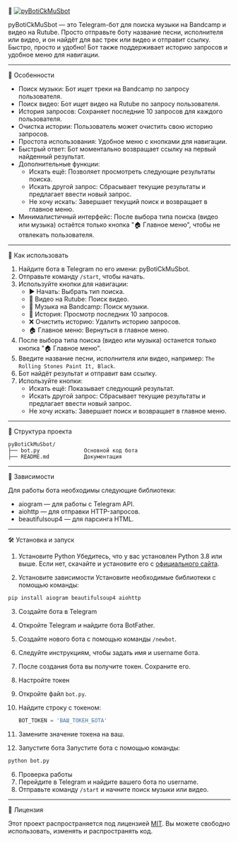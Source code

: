  🎵 [![pyBotiCkMuSbot](https://img.shields.io/badge/Запустить%20бота-0088cc?style=for-the-badge&logo=telegram&logoColor=white)](https://t.me/pyBotiCkMuSbot)


pyBotiCkMuSbot — это Telegram-бот для поиска музыки на Bandcamp и видео на Rutube. Просто отправьте боту название песни, исполнителя или видео, и он найдёт для вас трек или видео и отправит ссылку. Быстро, просто и удобно! Бот также поддерживает историю запросов и удобное меню для навигации.

---

 🚀 Особенности

- Поиск музыки: Бот ищет треки на Bandcamp по запросу пользователя.
- Поиск видео: Бот ищет видео на Rutube по запросу пользователя.
- История запросов: Сохраняет последние 10 запросов для каждого пользователя.
- Очистка истории: Пользователь может очистить свою историю запросов.
- Простота использования: Удобное меню с кнопками для навигации.
- Быстрый ответ: Бот моментально возвращает ссылку на первый найденный результат.
- Дополнительные функции:
  - Искать ещё: Позволяет просмотреть следующие результаты поиска.
  - Искать другой запрос: Сбрасывает текущие результаты и предлагает ввести новый запрос.
  - Не хочу искать: Завершает текущий поиск и возвращает в главное меню.
- Минималистичный интерфейс: После выбора типа поиска (видео или музыка) остаётся только кнопка "🏠 Главное меню", чтобы не отвлекать пользователя.

---

 🎯 Как использовать

1. Найдите бота в Telegram по его имени: pyBotiCkMuSbot.
2. Отправьте команду `/start`, чтобы начать.
3. Используйте кнопки для навигации:
   - ▶️ Начать: Выбрать тип поиска.
   - 🎥 Видео на Rutube: Поиск видео.
   - 🎵 Музыка на Bandcamp: Поиск музыки.
   - 📜 История: Просмотр последних 10 запросов.
   - ❌ Очистить историю: Удалить историю запросов.
   - 🏠 Главное меню: Вернуться в главное меню.
4. После выбора типа поиска (видео или музыка) останется только кнопка "🏠 Главное меню".
5. Введите название песни, исполнителя или видео, например: `The Rolling Stones Paint It, Black`.
6. Бот найдёт результат и отправит вам ссылку.
7. Используйте кнопки:
   - Искать ещё: Показывает следующий результат.
   - Искать другой запрос: Сбрасывает текущие результаты и предлагает ввести новый запрос.
   - Не хочу искать: Завершает поиск и возвращает в главное меню.

---

 📂 Структура проекта

```
pyBotiCkMuSbot/
├── bot.py              Основной код бота
├── README.md           Документация
```

---

 📝 Зависимости

Для работы бота необходимы следующие библиотеки:

- aiogram — для работы с Telegram API.
- aiohttp — для отправки HTTP-запросов.
- beautifulsoup4 — для парсинга HTML.

---

 🛠️ Установка и запуск

 1. Установите Python
Убедитесь, что у вас установлен Python 3.8 или выше. Если нет, скачайте и установите его с [официального сайта](https://www.python.org/downloads/).

 2. Установите зависимости
Установите необходимые библиотеки с помощью команды:

```bash
pip install aiogram beautifulsoup4 aiohttp
```

 3. Создайте бота в Telegram
1. Откройте Telegram и найдите бота BotFather.
2. Создайте нового бота с помощью команды `/newbot`.
3. Следуйте инструкциям, чтобы задать имя и username бота.
4. После создания бота вы получите токен. Сохраните его.

 4. Настройте токен
1. Откройте файл `bot.py`.
2. Найдите строку с токеном:
   ```python
   BOT_TOKEN = 'ВАШ_ТОКЕН_БОТА'
   ```
3. Замените значение токена на ваш.

 5. Запустите бота
Запустите бота с помощью команды:

```bash
python bot.py
```

 6. Проверка работы
1. Перейдите в Telegram и найдите вашего бота по username.
2. Отправьте команду `/start` и начните поиск музыки или видео.

---

 📄 Лицензия

Этот проект распространяется под лицензией [MIT](LICENSE). Вы можете свободно использовать, изменять и распространять код.

